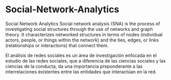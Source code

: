 # Social-Network-Analytics
Social Network Analytics
Social network analysis (SNA) is the process of investigating social structures through the use of networks and graph theory. It characterizes networked structures in terms of nodes (individual actors, people, or things within the network) and the ties, edges, or links (relationships or interactions) that connect them.

El análisis de redes sociales es un área de investigación enfocada en el estudio de las redes sociales, que a diferencia de las ciencias sociales y las ciencias de la conducta, da una importancia preponderante a las interrelaciones existentes entre las entidades que interactúan en la red.



